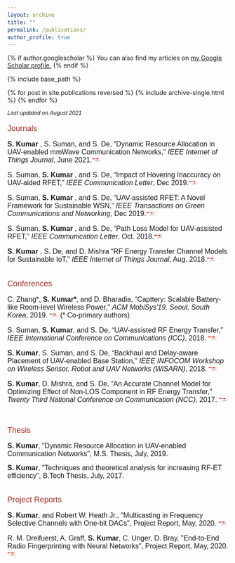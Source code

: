 ```yaml
---
layout: archive
title: ""
permalink: /publications/
author_profile: true
---
```



{% if author.googlescholar %}
  You can also find my articles on <u><a href="{{author.googlescholar}}">my Google Scholar profile</a>.</u>
{% endif %}

{% include base_path %}

{% for post in site.publications reversed %}
  {% include archive-single.html %}
{% endfor %}

<style>
p { margin-bottom: 0px; }
</style>


<font face="helvetica" size="2">
<p><i>Last updated on August 2021</i></p></font>

<font face="helvetica" color="#A93226" size="4">
<p>Journals</p></font>

<font face="helvetica" size="3"> 

<!-- Format of adding journals
<p> First author, <b>Bold author</b>, and third author, “Title," <i>IEEE Journal</i>, 2021.<a href="https://ieeexplore.ieee.org/stamp/stamp.jsp?arnumber=8859248"><img src="/images/download.png" height="10" width="20"></a></p>
 -->
<p><b> S. Kumar </b>, S. Suman, and S. De, “Dynamic Resource Allocation in UAV-enabled mmWave Communication Networks," <i>IEEE Internet of Things Journal</i>, June 2021.<a href="https://ieeexplore.ieee.org/stamp/stamp.jsp?tp=&arnumber=9208769"><img src="/images/download.png" height="10" width="20"></a></p>

<p> S. Suman, <b> S. Kumar </b>, and S. De, “Impact of Hovering Inaccuracy on UAV-aided RFET," <i>IEEE Communication Letter</i>, Dec 2019.<a href="https://ieeexplore.ieee.org/stamp/stamp.jsp?arnumber=8859248"><img src="/images/download.png" height="10" width="20"></a></p>

<p> S. Suman, <b> S. Kumar </b>, and S. De, “UAV-assisted RFET: A Novel Framework for Sustainable WSN," <i>IEEE Transactions on Green Communications and Networking</i>, Dec 2019.<a href="https://ieeexplore.ieee.org/stamp/stamp.jsp?tp=&arnumber=8820021"><img src="/images/download.png" height="10" width="20"></a></p>

<p> S. Suman, <b> S. Kumar </b>, and S. De, “Path Loss Model for UAV-assisted RFET," <i>IEEE Communication Letter</i>, Oct. 2018.<a href="https://ieeexplore.ieee.org/stamp/stamp.jsp?arnumber=8425706"><img src="/images/download.png" height="10" width="20"></a></p>

<p><b> S. Kumar </b>, S. De, and D. Mishra “RF Energy Transfer Channel Models for Sustainable IoT," <i>IEEE Internet of Things Journal</i>, Aug. 2018.<a href="https://ieeexplore.ieee.org/stamp/stamp.jsp?arnumber=8340029"><img src="/images/download.png" height="10" width="20"></a></p>
</font><br>

<font face="helvetica" color="#A93226" size="4">
<p>Conferences</p></font>


<font face="helvetica" size="3">
<p> C. Zhang*, <b>S. Kumar*</b>, and D. Bharadia, “Capttery: Scalable Battery-like Room-level Wireless Power," <i> ACM MobiSys'19, Seoul, South Korea</i>, 2019. <a href="https://dl.acm.org/citation.cfm?id=3326077"><img src="/images/download.png" height="10" width="20"></a> (* Co-primary authors)</p>


<p> S. Suman, <b>S. Kumar</b>, and S. De, “UAV-assisted RF Energy Transfer," <i> IEEE International Conference on Communications (ICC)</i>, 2018. <a href="https://ieeexplore.ieee.org/stamp/stamp.jsp?tp=&arnumber=8422707"><img src="/images/download.png" height="10" width="20"></a></p>

<p><b>S. Kumar</b>, S. Suman, and S. De, “Backhaul and Delay-aware Placement of UAV-enabled Base Station," <i>IEEE INFOCOM Workshop on Wireless Sensor, Robot and UAV Networks (WiSARN)</i>, 2018. <a href="https://ieeexplore.ieee.org/stamp/stamp.jsp?tp=&arnumber=8406910"><img src="/images/download.png" height="10" width="20"></a></p>
	 

<p><b>S. Kumar</b>, D. Mishra, and S. De, “An Accurate Channel Model for Optimizing Effect of Non-LOS Component in RF Energy Transfer," <i>Twenty Third National Conference on Communication (NCC)</i>, 2017. <a href="https://ieeexplore.ieee.org/stamp/stamp.jsp?tp=&arnumber=8077106"><img src="/images/download.png" height="10" width="20"></a></p>

</font><br>


<font face="helvetica" color="#A93226" size="4">
<p>Thesis</p></font>

<font face="helvetica" size="3"> 

<b>S. Kumar</b>, "Dynamic Resource Allocation in UAV-enabled Communication Networks", M.S. Thesis, July, 2019. <br>

<b>S. Kumar</b>, "Techniques and theoretical analysis for increasing RF-ET efficiency", B.Tech Thesis, July, 2017. <br>
</font><br>

<font face="helvetica" color="#A93226" size="4">
<p>Project Reports</p></font>

<font face="helvetica" size="3"> 

<p> <b>S. Kumar</b>, and Robert W. Heath Jr., "Multicasting in Frequency Selective Channels with One-bit DACs", Project Report, May, 2020.  <a href="http://sidharthkumar10500.github.io/files/Multicasting_low_res_DACs.pdf"><img src="/images/download.png" height="10" width="20"></a></p> 

<p> R. M. Dreifuerst, A. Graff,  <b>S. Kumar</b>, C. Unger, D. Bray, "End-to-End Radio Fingerprinting with Neural Networks", Project Report, May, 2020. <a href="https://arxiv.org/pdf/2010.05169.pdf"><img src="/images/download.png" height="10" width="20"></a></p> 

</font><br>

<!---
<font face="helvetica" color="#A93226" size="4">
<p>Patents</p></font>

<font face="helvetica" size="3"> 

<p><b>S. Chatterjee</b>, A. Roy, S. K. Roy, S. Misra, M. S. Bhogal, and R. Daga, "Sensory network for persuasive and pervasive virtualization of physical sensors into renderable time service", Indian patent filed in November 2014 (Ref: 1145/KOL/2014).</p>

</font><br>
-->


